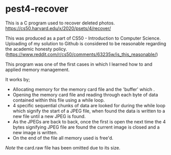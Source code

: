 # pest4-recover
This is a C program used to recover deleted photos. https://cs50.harvard.edu/x/2020/psets/4/recover/

This was produced as a part of CS50 - Introduction to Computer Science. Uploading of my solution to Github is considered to be reasonable regarding the academic honesty policy. (https://www.reddit.com/r/cs50/comments/63235w/is_this_reasonable/)

This program was one of the first cases in which I learned how to and applied memory management.

It works by;
- Allocating memory for the memory card file and the 'buffer' which .
- Opening the memory card file and reading through each byte of data contained within this file using a while loop.
- 4 specific sequential chunks of data are looked for during the while loop which signify the start of a JPEG file, when found the data is written to a new file until a new JPEG is found.
- As the JPEGs are back to back, once the first is open the next time the 4 bytes signifying JPEG file are found the current image is closed and a new image is written.
- On the end of the file all memory used is free'd.


*Note* the card.raw file has been omitted due to its size.
